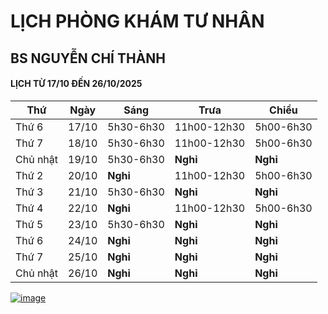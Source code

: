 # LỊCH PHÒNG KHÁM TƯ NHÂN 
## BS NGUYỄN CHÍ THÀNH

#### LỊCH TỪ 17/10 ĐẾN 26/10/2025

|**Thứ** |**Ngày**|**Sáng** |**Trưa**   |**Chiều**|
|--      |--      |--       |--         |--       |    
|Thứ 6   |17/10   |5h30-6h30|11h00-12h30|5h00-6h30|         
|Thứ 7   |18/10   |5h30-6h30|11h00-12h30|5h00-6h30|       
|Chủ nhật|19/10   |5h30-6h30|**Nghỉ**   |**Nghỉ** |    
|Thứ 2   |20/10   |**Nghỉ** |11h00-12h30|5h00-6h30|
|Thứ 3   |21/10   |5h30-6h30|**Nghỉ**   |**Nghỉ** |
|Thứ 4   |22/10   |**Nghỉ** |11h00-12h30|5h00-6h30|
|Thứ 5   |23/10   |5h30-6h30|**Nghỉ**   |**Nghỉ** |  
|Thứ 6   |24/10   |**Nghỉ** |**Nghỉ**   |**Nghỉ** |      
|Thứ 7   |25/10   |**Nghỉ** |**Nghỉ**   |**Nghỉ** |    
|Chủ nhật|26/10   |**Nghỉ** |**Nghỉ**   |**Nghỉ** |   
 
[![image](https://github.com/user-attachments/assets/2f609f2a-b7fc-4d55-9ec0-78d26efa6056)](https://sites.google.com/view/bsnguyenchithanh)


